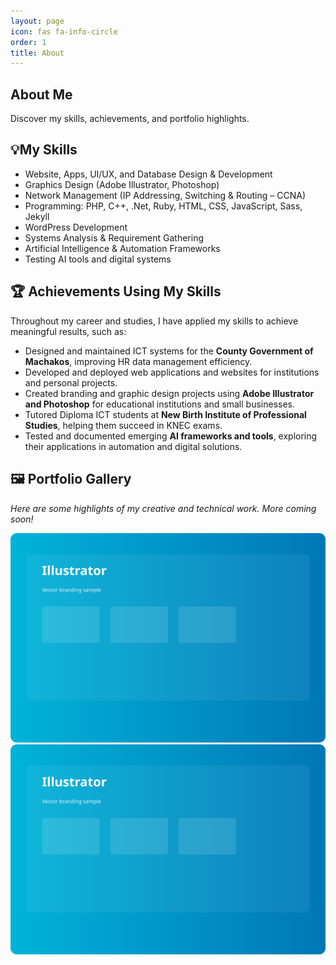 ```yaml
---
layout: page
icon: fas fa-info-circle
order: 1
title: About
---
```


<link rel="stylesheet" href="/assets/css/about.css">

<section class="about-hero">
	<h1>About Me</h1>
	<p>Discover my skills, achievements, and portfolio highlights.</p>
</section>

## 💡My Skills

- Website, Apps, UI/UX, and Database Design & Development
- Graphics Design (Adobe Illustrator, Photoshop)
- Network Management (IP Addressing, Switching & Routing – CCNA)
- Programming: PHP, C++, .Net, Ruby, HTML, CSS, JavaScript, Sass, Jekyll
- WordPress Development
- Systems Analysis & Requirement Gathering
- Artificial Intelligence & Automation Frameworks
- Testing AI tools and digital systems

## 🏆 Achievements Using My Skills

Throughout my career and studies, I have applied my skills to achieve meaningful results, such as:

- Designed and maintained ICT systems for the **County Government of Machakos**, improving HR data management efficiency.
- Developed and deployed web applications and websites for institutions and personal projects.
- Created branding and graphic design projects using **Adobe Illustrator and Photoshop** for educational institutions and small businesses.
- Tutored Diploma ICT students at **New Birth Institute of Professional Studies**, helping them succeed in KNEC exams.
- Tested and documented emerging **AI frameworks and tools**, exploring their applications in automation and digital solutions.

## 🖼️ Portfolio Gallery

<i>Here are some highlights of my creative and technical work. More coming soon!

<div class="gallery">
	<img src="/assets/img/illustrator-design1.svg" alt="Adobe Illustrator Design">
	<img src="/assets/img/illustrator-design1.svg" alt="An NGO Website">

</div>